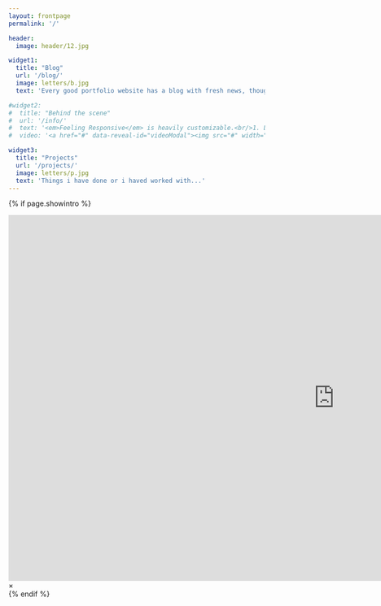 ```yaml
---
layout: frontpage
permalink: '/'

header:
  image: header/12.jpg

widget1:
  title: "Blog"
  url: '/blog/'
  image: letters/b.jpg
  text: 'Every good portfolio website has a blog with fresh news, thoughts and develop&shy;ments of your activities.'

#widget2:
#  title: "Behind the scene"
#  url: '/info/'
#  text: '<em>Feeling Responsive</em> is heavily customizable.<br/>1. Language-Support :)<br/>2. Optimized for speed and it&#39;s responsive.<br/>3. Built on <a href="http://foundation.zurb.com/">Foundation Framework</a>.<br/>4. Seven different Headers.<br/>5. Customizable navigation, footer,...'
#  video: '<a href="#" data-reveal-id="videoModal"><img src="#" width="302" height="182" alt=""/></a>'

widget3:
  title: "Projects"
  url: '/projects/'
  image: letters/p.jpg
  text: 'Things i have done or i haved worked with...'
---
```

{% if page.showintro %}
    <div id="videoModal" class="reveal-modal large" data-reveal="">
        <div class="flex-video widescreen vimeo" style="display: block;">
            <iframe width="1280" height="720" src="https://www.youtube.com/embed/3b5zCFSmVvU" frameborder="0" allowfullscreen></iframe>
        </div>
        <a class="close-reveal-modal">&#215;</a>
    </div>
{% endif %}
